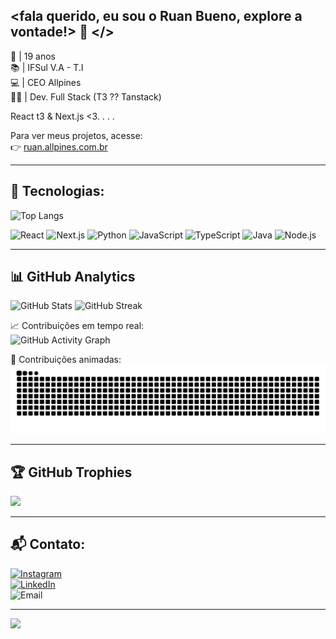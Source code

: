 ## <fala querido, eu sou o Ruan Bueno, explore a vontade!> 👋 </>

👾 | 19 anos <br>
📚 | IFSul V.A - T.I <br>
💻 | CEO Allpines <br>
🐱‍👤 | Dev. Full Stack (T3 ?? Tanstack) <br>

React t3 & Next.js <3. . . . <br>

Para ver meus projetos, acesse:  
👉 [ruan.allpines.com.br](https://ruan.allpines.com.br/)

---

## 🚀 Tecnologias:
![Top Langs](https://github-readme-stats.vercel.app/api/top-langs/?username=rbxyz&layout=compact&theme=dracula&hide_border=true)

![React](https://img.shields.io/badge/React-61DAFB?style=for-the-badge&logo=react&logoColor=black)
![Next.js](https://img.shields.io/badge/Next.js-000000?style=for-the-badge&logo=nextdotjs&logoColor=white)
![Python](https://img.shields.io/badge/Python-FFD43B?style=for-the-badge&logo=python&logoColor=blue)
![JavaScript](https://img.shields.io/badge/JavaScript-F7DF1E?style=for-the-badge&logo=javascript&logoColor=black)
![TypeScript](https://img.shields.io/badge/TypeScript-3178C6?style=for-the-badge&logo=typescript&logoColor=white)
![Java](https://img.shields.io/badge/Java-007396?style=for-the-badge&logo=openjdk&logoColor=white)
![Node.js](https://img.shields.io/badge/Node.js-43853D?style=for-the-badge&logo=nodedotjs&logoColor=white)

---

## 📊 GitHub Analytics

![GitHub Stats](https://github-readme-stats.vercel.app/api?username=rbxyz&show_icons=true&theme=dracula&count_private=true)
![GitHub Streak](https://streak-stats.demolab.com/?user=rbxyz&theme=dracula&hide_border=true)

📈 Contribuições em tempo real:  
![GitHub Activity Graph](https://github-readme-activity-graph.vercel.app/graph?username=rbxyz&theme=dracula)

🐍 Contribuições animadas:  
![Snake animation](https://raw.githubusercontent.com/rbxyz/rbxyz/output/snake.svg)

---

## 🏆 GitHub Trophies
![](https://github-profile-trophy.vercel.app/?username=rbxyz&theme=dracula&no-frame=false&no-bg=true&margin-w=4)

---

## 📬 Contato:
[![Instagram](https://img.shields.io/badge/Instagram-@rb_rs_-E4405F?style=for-the-badge&logo=instagram&logoColor=white&labelColor=101010)](https://instagram.com/rb_rs_)  
[![LinkedIn](https://img.shields.io/badge/LinkedIn-Ruan_Bueno-0077B5?style=for-the-badge&logo=linkedin&logoColor=white&labelColor=101010)](https://www.linkedin.com/in/rbxyz)  
![Email](https://img.shields.io/badge/rbcr4z1@gmail.com-D14836?style=for-the-badge&logo=gmail&logoColor=white&labelColor=101010)

---

![](https://komarev.com/ghpvc/?username=rbxyz&color=blue&style=for-the-badge)
